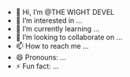 - 👋 Hi, I’m @THE WIGHT DEVEL 
- 👀 I’m interested in ...
- 🌱 I’m currently learning ...
- 💞️ I’m looking to collaborate on ...
- 📫 How to reach me ...
- 😄 Pronouns: ...
- ⚡ Fun fact: ...

<!---
Gulistanistar/Gulistanistar is a ✨ special ✨ repository because its `README.md` (this file) appears on your GitHub profile.
You can click the Preview link to take a look at your changes.
--->
